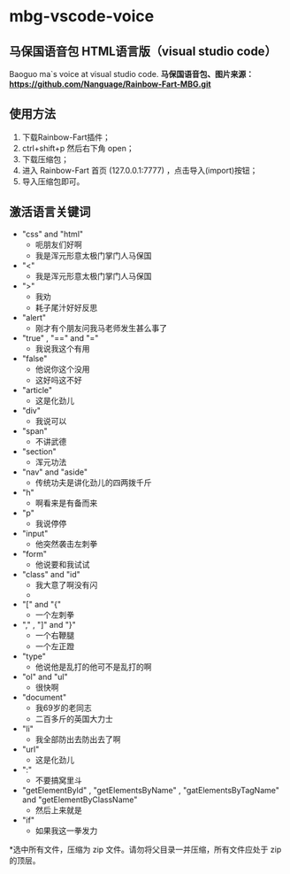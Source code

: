 # mbg-vscode-voice
## 马保国语音包 HTML语言版（visual studio code）
Baoguo ma`s voice at visual studio code.
**马保国语音包、图片来源：https://github.com/Nanguage/Rainbow-Fart-MBG.git**

## 使用方法
1. 下载Rainbow-Fart插件；
2. ctrl+shift+p 然后右下角 open；
3. 下载压缩包；
4. 进入 Rainbow-Fart 首页 (127.0.0.1:7777) ，点击导入(import)按钮；
5. 导入压缩包即可。

## 激活语言关键词
- "css" and  "html"
    * 呃朋友们好啊
    * 我是浑元形意太极门掌门人马保国
- "<"
    * 我是浑元形意太极门掌门人马保国
- ">"
    * 我劝
    * 耗子尾汁好好反思
- "alert"
    * 刚才有个朋友问我马老师发生甚么事了
- "true" , "==" and "="
    * 我说我这个有用
- "false"
    * 他说你这个没用
    * 这好吗这不好
- "article"
    * 这是化劲儿
- "div"
    * 我说可以
- "span"
    * 不讲武德
- "section"
    * 浑元功法
- "nav" and "aside"
    * 传统功夫是讲化劲儿的四两拨千斤
- "h"
    * 啊看来是有备而来
- "p"
    * 我说停停
- "input"
    * 他突然袭击左刺拳
- "form"
    * 他说要和我试试
- "class" and "id"
    * 我大意了啊没有闪
    * 
- "[" and "{"
    * 一个左刺拳
- "," , "]" and  "}"
    * 一个右鞭腿
    * 一个左正蹬
- "type"
    * 他说他是乱打的他可不是乱打的啊
- "ol" and "ul"
    * 很快啊
- "document"
    * 我69岁的老同志
    * 二百多斤的英国大力士
- "li"
    * 我全部防出去防出去了啊
- "url"
    * 这是化劲儿
- ":"
    * 不要搞窝里斗
- "getElementByld" , "getElementsByName" , "gatElementsByTagName" and "getElementByClassName"
    * 然后上来就是
- "if"
    * 如果我这一拳发力


*选中所有文件，压缩为 zip 文件。请勿将父目录一并压缩，所有文件应处于 zip 的顶层。